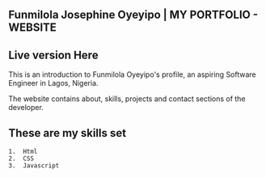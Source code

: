 ## Funmilola Josephine Oyeyipo | MY PORTFOLIO - WEBSITE

## Live version Here 

This is an introduction to Funmilola Oyeyipo's profile, an aspiring Software Engineer in Lagos, Nigeria.

The website contains about, skills, projects and contact sections of the developer. 

## These are my skills set

    1.  Html
    2.  CSS
    3.  Javascript
